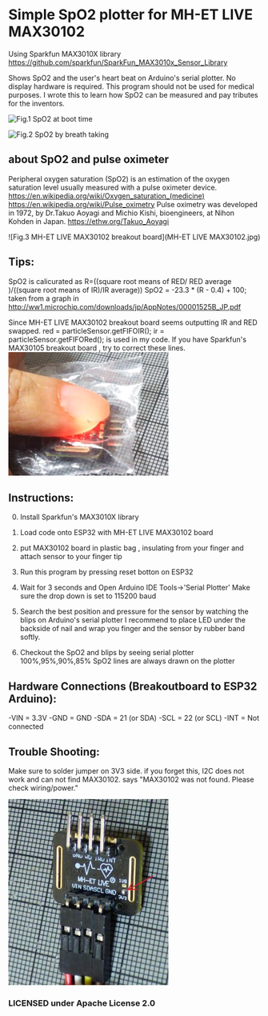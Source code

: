 # Simple SpO2 plotter for MH-ET LIVE MAX30102
Using Sparkfun MAX3010X library
  https://github.com/sparkfun/SparkFun_MAX3010x_Sensor_Library

Shows SpO2 and the user's heart beat on Arduino's serial plotter.
  No display hardware is required.
  This program should not be used for medical purposes.
  I wrote this to learn how SpO2 can be measured and pay tributes for the inventors.

![Fig.1 SpO2 at boot time](fingerOffOn.jpg)

![Fig.2 SpO2 by breath taking](stopBreath.jpg)

## about SpO2 and pulse oximeter
  Peripheral oxygen saturation (SpO2) is an estimation of the oxygen saturation level usually measured with a pulse oximeter device.
  https://en.wikipedia.org/wiki/Oxygen_saturation_(medicine)
  https://en.wikipedia.org/wiki/Pulse_oximetry
  Pulse oximetry was developed in 1972, by Dr.Takuo Aoyagi and Michio Kishi,
  bioengineers, at Nihon Kohden in Japan.
  https://ethw.org/Takuo_Aoyagi


![Fig.3 MH-ET LIVE MAX30102 breakout board](MH-ET LIVE MAX30102.jpg)

## Tips:
  SpO2 is calicurated as R=((square root means of RED/ RED average )/((square root means of IR)/IR average))
  SpO2 = -23.3 * (R - 0.4) + 100;
  taken from a graph in http://ww1.microchip.com/downloads/jp/AppNotes/00001525B_JP.pdf

  Since MH-ET LIVE MAX30102 breakout board seems outputting IR and RED swapped.
  red = particleSensor.getFIFOIR();
  ir = particleSensor.getFIFORed();
  is used in my code. If you have Sparkfun's MAX30105 breakout board , try to
  correct these lines. 
![Fig.4 insulating MAX30102 breakout board](insulation.jpg)


## Instructions:

  0) Install Sparkfun's MAX3010X library
  1) Load code onto ESP32 with MH-ET LIVE MAX30102 board
  2) put MAX30102 board in plastic bag , insulating from your finger
     and attach sensor to your finger tip
  3) Run this program by pressing reset botton on ESP32
  4) Wait for 3 seconds and Open Arduino IDE Tools->'Serial Plotter'
     Make sure the drop down is set to 115200 baud
  5) Search the best position and pressure for the sensor by watching
     the blips on Arduino's serial plotter
     I recommend to place LED under the backside of nail and wrap you
     finger and the sensor by rubber band softly.

  5) Checkout the SpO2 and blips by seeing serial plotter
     100%,95%,90%,85% SpO2 lines are always drawn on the plotter

## Hardware Connections (Breakoutboard to ESP32 Arduino):
  -VIN = 3.3V
  -GND = GND
  -SDA = 21 (or SDA)
  -SCL = 22 (or SCL)
  -INT = Not connected

## Trouble Shooting:
  Make sure to solder jumper on 3V3 side. 
  if you forget this, I2C does not work and can not find MAX30102.
  says "MAX30102 was not found. Please check wiring/power."
  
![Fig.5 3.3V solder jumper](SolderJumper.jpg)

### LICENSED under Apache License 2.0

 